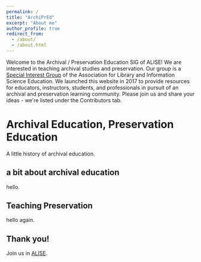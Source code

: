 ```yaml
---
permalink: /
title: "ArchiPrEd"
excerpt: "About me"
author_profile: true
redirect_from: 
  - /about/
  - /about.html
---
```


Welcome to the Archival / Preservation Education SIG of ALISE! We are interested in teaching archival studies and preservation. Our group is a [Special Interest Group](http://www.alise.org/special-interest-groups-sigs-) of the Association for Library and Information Science Education. We launched this website in 2017 to provide resources for educators, instructors, students, and professionals in pursuit of an archival and preservation learning community. Please join us and share your ideas - we're listed under the Contributors tab.

Archival Education, Preservation Education
======
A little history of archival education.

a bit about archival education
------
hello. 

Teaching Preservation
------
hello again.

Thank you!
------
Join us in [ALISE](http://www.alise.org/).
